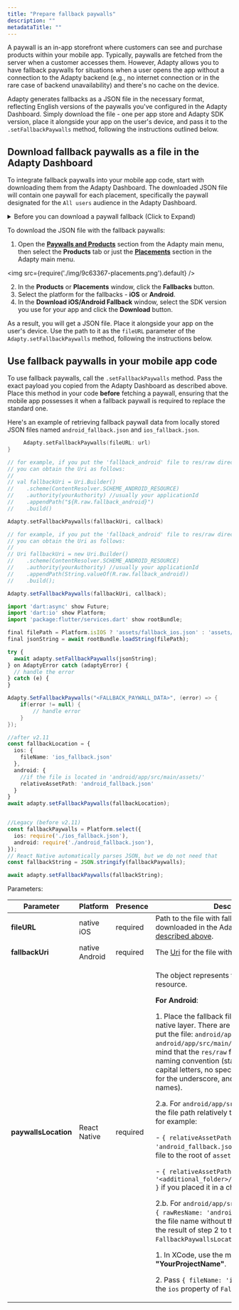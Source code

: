 ```yaml
---
title: "Prepare fallback paywalls"
description: ""
metadataTitle: ""
---
```


A paywall is an in-app storefront where customers can see and purchase products within your mobile app. Typically, paywalls are fetched from the server when a customer accesses them. However, Adapty allows you to have fallback paywalls for situations when a user opens the app without a connection to the Adapty backend (e.g., no internet connection or in the rare case of backend unavailability) and there's no cache on the device.

Adapty generates fallbacks as a JSON file in the necessary format, reflecting English versions of the paywalls you've configured in the Adapty Dashboard. Simply download the file - one per app store and Adapty SDK version, place it alongside your app on the user's device, and pass it to the `.setFallbackPaywalls` method, following the instructions outlined below.

## Download fallback paywalls as a file in the Adapty Dashboard

To integrate fallback paywalls into your mobile app code, start with downloading them from the Adapty Dashboard. The downloaded JSON file will contain one paywall for each placement, specifically the paywall designated for the `All users` audience in the Adapty Dashboard.

<details>
   <summary>Before you can download a paywall fallback (Click to Expand)</summary>

   1. [Create products](create-product) you want to sell
2. [Create a paywall and add the products to it](create-paywall). 
3. [Create a placement and add paywalls to it](create-placement). Placement is the location where the paywall will be shown.
</details>

To download the JSON file with the fallback paywalls:

1. Open the **[Paywalls and Products](https://app.adapty.io/products)** section from the Adapty main menu, then select the **Products** tab or just the **[Placements](https://app.adapty.io/placements)** section in the Adapty main menu.

   
<img
  src={require('./img/9c63367-placements.png').default}
/>



2. In the **Products** or **Placements** window, click the **Fallbacks** button. 
3. Select the platform for the fallbacks - **iOS** or **Android**.
4. In the **Download iOS/Android Fallback** window, select the SDK version you use for your app and click the **Download** button.

As a result, you will get a JSON file. Place it alongside your app on the user's device. Use the path to it as the `fileURL` parameter of the `Adapty.setFallbackPaywalls` method, following the instructions below.

## Use fallback paywalls in your mobile app code

To use fallback paywalls, call the `.setFallbackPaywalls` method. Pass the exact payload you copied from the Adapty Dashboard as described above. Place this method in your code **before** fetching a paywall, ensuring that the mobile app possesses it when a fallback paywall is required to replace the standard one.

Here's an example of retrieving fallback paywall data from locally stored JSON files named `android_fallback.json` and `ios_fallback.json`.

```swift title="title="if let url = Bundle.main.url(forResource: "fallback_paywalls", withExtension: "json") {""
     Adapty.setFallbackPaywalls(fileURL: url)
}
```
```kotlin title="title="val fallbackUri: Uri = //get Uri for the file with fallback paywalls""
// for example, if you put the 'fallback_android' file to res/raw directory,
// you can obtain the Uri as follows:
//
// val fallbackUri = Uri.Builder()
//    .scheme(ContentResolver.SCHEME_ANDROID_RESOURCE)
//    .authority(yourAuthority) //usually your applicationId
//    .appendPath("${R.raw.fallback_android}")
//    .build()

Adapty.setFallbackPaywalls(fallbackUri, callback)
```
```java title="title="Uri fallbackUri = //get Uri for the file with fallback paywalls""
// for example, if you put the 'fallback_android' file to res/raw directory,
// you can obtain the Uri as follows:
//
// Uri fallbackUri = new Uri.Builder()
//    .scheme(ContentResolver.SCHEME_ANDROID_RESOURCE)
//    .authority(yourAuthority) //usually your applicationId
//    .appendPath(String.valueOf(R.raw.fallback_android))
//    .build();

Adapty.setFallbackPaywalls(fallbackUri, callback);
```
```javascript title="title="Flutter""
import 'dart:async' show Future;
import 'dart:io' show Platform;
import 'package:flutter/services.dart' show rootBundle;

final filePath = Platform.isIOS ? 'assets/fallback_ios.json' : 'assets/fallback_android.json';
final jsonString = await rootBundle.loadString(filePath);

try {
  await adapty.setFallbackPaywalls(jsonString);
} on AdaptyError catch (adaptyError) {
  // handle the error
} catch (e) {
}
```
```csharp title="title="Unity""
Adapty.SetFallbackPaywalls("<FALLBACK_PAYWALL_DATA>", (error) => {
    if(error != null) {
        // handle error
    }
});
```
```typescript title="title="React Native (TS)""
//after v2.11
const fallbackLocation = {
  ios: {
    fileName: 'ios_fallback.json'
  },
  android: {
    //if the file is located in 'android/app/src/main/assets/'
    relativeAssetPath: 'android_fallback.json'
  }
}
await adapty.setFallbackPaywalls(fallbackLocation);


//Legacy (before v2.11)
const fallbackPaywalls = Platform.select({
  ios: require('./ios_fallback.json'),
  android: require('./android_fallback.json'),
});
// React Native automatically parses JSON, but we do not need that
const fallbackString = JSON.stringify(fallbackPaywalls);

await adapty.setFallbackPaywalls(fallbackString);
```

Parameters:

| Parameter | Platform | Presence | Description |
|---------|--------|--------|-----------|
| **fileURL** | native iOS | required | Path to the file with fallback paywalls you downloaded in the Adapty Dashboard [as described above](fallback-paywalls#download-fallback-paywalls-as-a-file-in-the-adapty-dashboard). |
| **fallbackUri** | native Android | required | The [Uri](https://developer.android.com/reference/android/net/Uri) for the file with fallback paywalls |
| **paywallsLocation** | React Native | required | <p>The object represents the location of the file resource.</p><p></p><p>**For Android**:</p><p></p><p>1. Place the fallback file in a directory on the native layer. There are 2 correct directories to put the file: `android/app/src/main/assets/` or `android/app/src/main/res/raw/`.Please keep in mind that the `res/raw` folder has a special file naming convention (start with a letter, no capital letters, no special characters except for the underscore, and no spaces in the names).</p><p></p><p>2.a. For `android/app/src/main/assets/`: Pass the file path relatively to the `assets` directory,  for example:</p><p></p><p>- `{ relativeAssetPath: 'android_fallback.json' }` if you placed the file to the  root of `assets` itself</p><p>- `{ relativeAssetPath: '<additional_folder>/android_fallback.json' }` if you placed it in a child folder of `assets`</p><p></p><p>2.b. For `android/app/src/main/res/raw/`: Pass `{ rawResName: 'android_fallback' }`. Type the file name without the file extension.3. Pass the result of step 2 to the `android` property of `FallbackPaywallsLocation`.**For iOS**:</p><p></p><p>1. In XCode, use the menu **File** -> **Add Files to "YourProjectName"**.</p><p></p><p>2. Pass `{ fileName: 'ios_fallback.json' }` to the `ios` property of `FallbackPaywallsLocation`.</p> |